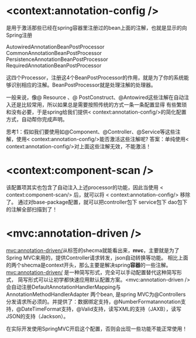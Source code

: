  # <context:annotation-config />
是用于激活那些已经在spring容器里注册过的bean上面的注解，也就是显示的向Spring注册

AutowiredAnnotationBeanPostProcessor
CommonAnnotationBeanPostProcessor
PersistenceAnnotationBeanPostProcessor
RequiredAnnotationBeanPostProcessor

这四个Processor，注册这4个BeanPostProcessor的作用，就是为了你的系统能够识别相应的注解。BeanPostProcessor就是处理注解的处理器。

一般来说，像@ Resource 、@ PostConstruct、@Antowired这些注解在自动注入还是比较常用，所以如果总是需要按照传统的方式一条一条配置显得
有些繁琐和没有必要，于是spring给我们提供< context:annotation-config/>的简化配置方式，自动帮你完成声明。

思考1：假如我们要使用如@Component、@Controller、@Service等这些注解，使用< context:annotation-config/>能否激活这些注解呢?
答案：单纯使用< context:annotation-config/>对上面这些注解无效，不能激活！


# <context:component-scan />
该配置项其实也包含了自动注入上述processor的功能，因此当使用 < context:component-scan/> 后，就可以将 < context:annotation-config/> 移除了。
通过对base-package配置，就可以把controller包下 service包下 dao包下的注解全部扫描到了！

# <mvc:annotation-driven />
<mvc:annotation-driven/>从标签的shecma就能看出来，**mvc**，主要就是为了Spring MVC来用的，提供Controller请求转发，json自动转换等功能。
相比上面的两个shecma是context开头，那么主要是解决spring**容器**的一些注解。<mvc:annotation-driven/> 是一种简写形式，完全可以手动配置替代这种简写形式，
简写形式可以让初学都快速应用默认配置方案。<mvc:annotation-driven /> 会自动注册DefaultAnnotationHandlerMapping与AnnotationMethodHandlerAdapter 两个bean,
是spring MVC为@Controllers分发请求所必须的。并提供了：数据绑定支持，@NumberFormatannotation支持，@DateTimeFormat支持，@Valid支持，读写XML的支持（JAXB），读写JSON的支持（Jackson）。

在实际开发使用SpringMVC开启这个配置，否则会出现一些功能不能正常使用！

